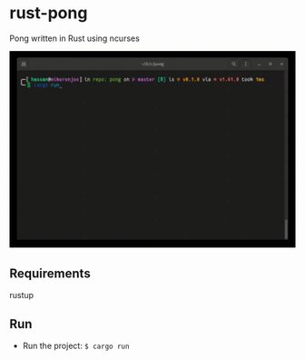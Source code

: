 # rust-pong
Pong written in Rust using ncurses

![alt tag](pong.gif)

## Requirements
rustup

## Run
- Run the project: `$ cargo run`
